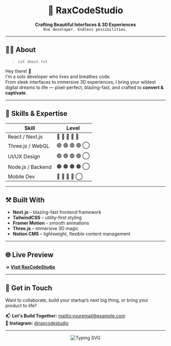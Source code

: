 <h1 align="center">🚀 RaxCodeStudio</h1>
<p align="center">
  <strong>Crafting Beautiful Interfaces & 3D Experiences</strong><br/>
  <code>One developer. Endless possibilities.</code>
</p>

---

## 👨‍💻 About

> `cat about.txt`

Hey there! 👋  
I'm a solo developer who lives and breathes code.  
From sleek interfaces to immersive 3D experiences, I bring your wildest digital dreams to life — pixel-perfect, blazing-fast, and crafted to **convert & captivate**.

---

## 🧠 Skills & Expertise

| Skill            | Level |
|------------------|-------|
| React / Next.js  | 🔵 🔵 🔵 🔵 🔵 |
| Three.js / WebGL | 🟣 🟣 🟣 🟣 ◯ |
| UI/UX Design     | 🟢 🟢 🟢 🟢 ◯ |
| Node.js / Backend| 🟠 🟠 🟠 🟠 ◯ |
| Mobile Dev       | 🔴 🔴 🔴 🔴 ◯ |

---

## ⚒️ Built With

- **Next.js** – blazing-fast frontend framework
- **TailwindCSS** – utility-first styling
- **Framer Motion** – smooth animations
- **Three.js** – immersive 3D magic
- **Notion CMS** – lightweight, flexible content management

---

## 🌐 Live Preview

**→ [Visit RaxCodeStudio](https://v0.dev/chat/fork-of-rax-code-studio-LoIY9ADH05n?b=b_K1CfFRxHArZ&f=1)**

---

## 🚀 Get in Touch

Want to collaborate, build your startup’s next big thing, or bring your product to life?

📬 **Let's Build Together:** [mailto:youremail@example.com](mailto:youremail@example.com)  
📸 **Instagram:** [@raxcodestudio](https://instagram.com/raxcodestudio)

---

<p align="center">
  <img src="https://readme-typing-svg.demolab.com/?lines=Clean+Code.;Fast+Interfaces.;3D+Experiences.;Built+By+One+Dev.&center=true&width=500&height=40" alt="Typing SVG" />
</p>
